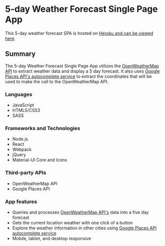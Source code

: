 # 5-day Weather Forecast Single Page App

This 5-day weather forecast SPA is hosted on [Heroku and can be viewed here](https://weather-forecast-jlw.herokuapp.com/).

## Summary

The 5-day Weather Forecast Single Page App utilizes the [OpenWeatherMap API](http://openweathermap.org/api) to extract weather data and display a 5 day forecast. It also uses [Google Places API's autocomplete service](https://developers.google.com/places/web-service/autocomplete) to extract the coordinates that will be used to make the call to the OpenWeatherMap API.

### Languages

* JavaScript
* HTML5/CSS3
* SASS

### Frameworks and Technologies

* Node.js
* React
* Webpack
* jQuery
* Material-UI Core and Icons

### Third-party APIs

* OpenWeatherMap API
* Google Places API

### App features

* Queries and processes [OpenWeatherMap API's](http://openweathermap.org/api) data into a five day forecast
* Gets the current location weather with one click of a button
* Explore the weather information in other cities using [Google Places API autocomplete service](https://developers.google.com/places/web-service/autocomplete)
* Mobile, tablet, and desktop responsive
